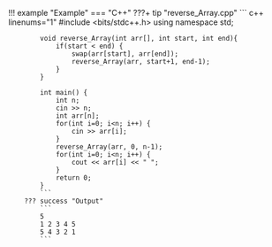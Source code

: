 !!! example "Example"
    === "C++"
        ???+ tip "reverse_Array.cpp"
            ``` c++ linenums="1"
            #include <bits/stdc++.h>
            using namespace std;

            void reverse_Array(int arr[], int start, int end){
                if(start < end) {
                    swap(arr[start], arr[end]);
                    reverse_Array(arr, start+1, end-1);
                }
            }

            int main() {
                int n;
                cin >> n;
                int arr[n];
                for(int i=0; i<n; i++) {
                    cin >> arr[i];
                }
                reverse_Array(arr, 0, n-1);
                for(int i=0; i<n; i++) {
                    cout << arr[i] << " ";
                }
                return 0;
            }
            ```
        ??? success "Output"
            ```
            5
            1 2 3 4 5
            5 4 3 2 1
            ```